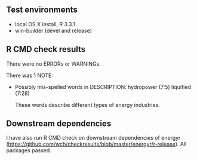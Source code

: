## Test environments
* local OS X install, R 3.3.1
* win-builder (devel and release)

## R CMD check results
There were no ERRORs or WARNINGs.

There was 1 NOTE:

* Possibly mis-spelled words in DESCRIPTION:
    hydropower (7:5)
    liquified (7:28)
  
  These words describe different types of energy industries.
  
## Downstream dependencies
I have also run R CMD check on downstream dependencies of energyr 
(https://github.com/wch/checkresults/blob/master/energyr/r-release). 
All packages passed.
